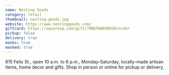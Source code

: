 ```yaml
---
name: Nesting Goods
category: retail
thumbnail: nesting-goods.jpg
website: https://www.nestinggoods.com/
giftcard: https://squareup.com/gift/79NEFWQR5NVSR/order
pickup: false
delivery: true
masks: true
masked: true
---
```

615 Felix St., open 10 a.m. to 6 p.m., Monday-Saturday, locally-made artisan items, home decor and gifts. Shop in person or online for pickup or delivery,